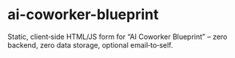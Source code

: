 # ai-coworker-blueprint
Static, client‑side HTML/JS form for “AI Coworker Blueprint” – zero backend, zero data storage, optional email‑to‑self.
